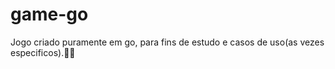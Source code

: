 # game-go
Jogo criado puramente em go, para fins de estudo e casos de uso(as vezes especificos).🧑‍💻
